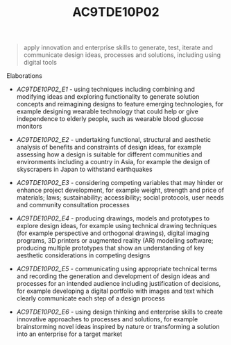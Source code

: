 ﻿---
tags: australian-curriculum
title: AC9TDE10P02
type: note
---
> apply innovation and enterprise skills to generate, test, iterate and communicate design ideas, processes and solutions, including using digital tools

Elaborations


- _AC9TDE10P02_E1_ - using techniques including combining and modifying ideas and exploring functionality to generate solution concepts and reimagining designs to feature emerging technologies, for example designing wearable technology that could help or give independence to elderly people, such as wearable blood glucose monitors

- _AC9TDE10P02_E2_ - undertaking functional, structural and aesthetic analysis of benefits and constraints of design ideas, for example assessing how a design is suitable for different communities and environments including a country in Asia, for example the design of skyscrapers in Japan to withstand earthquakes

- _AC9TDE10P02_E3_ - considering competing variables that may hinder or enhance project development, for example weight, strength and price of materials; laws; sustainability; accessibility; social protocols, user needs and community consultation processes

- _AC9TDE10P02_E4_ - producing drawings, models and prototypes to explore design ideas, for example using technical drawing techniques (for example perspective and orthogonal drawings), digital imaging programs, 3D printers or augmented reality (AR) modelling software; producing multiple prototypes that show an understanding of key aesthetic considerations in competing designs

- _AC9TDE10P02_E5_ - communicating using appropriate technical terms and recording the generation and development of design ideas and processes for an intended audience including justification of decisions, for example developing a digital portfolio with images and text which clearly communicate each step of a design process

- _AC9TDE10P02_E6_ - using design thinking and enterprise skills to create innovative approaches to processes and solutions, for example brainstorming novel ideas inspired by nature or transforming a solution into an enterprise for a target market